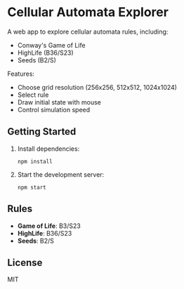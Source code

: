 # Cellular Automata Explorer

A web app to explore cellular automata rules, including:
- Conway's Game of Life
- HighLife (B36/S23)
- Seeds (B2/S)

Features:
- Choose grid resolution (256x256, 512x512, 1024x1024)
- Select rule
- Draw initial state with mouse
- Control simulation speed

## Getting Started

1. Install dependencies:
   ```
   npm install
   ```
2. Start the development server:
   ```
   npm start
   ```

## Rules
- **Game of Life**: B3/S23
- **HighLife**: B36/S23
- **Seeds**: B2/S

## License
MIT
